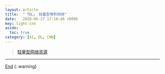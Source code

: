 ```yaml
---
layout: article
title:  "「DL」 轻量型卷积网络"
date:   2020-06-27 17:18:40 +0800
key: light-cnn
aside:
  toc: true
category: [AI, DL, CNN]
---
```

<span id='head'></span>  
>[轻量型网络资源](/ai/dl/cnn/2019/05/21/foundation.html#32-轻量级网络)

<!--more-->



-------------------  
[End](#head)
{:.warning}  
